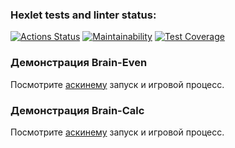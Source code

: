 ### Hexlet tests and linter status:
[![Actions Status](https://github.com/Sgaliley/python-project-49/actions/workflows/hexlet-check.yml/badge.svg)](https://github.com/Sgaliley/python-project-49/actions)
[![Maintainability](https://api.codeclimate.com/v1/badges/b9a35673e6737e98d91c/maintainability)](https://codeclimate.com/github/Sgaliley/python-project-49/maintainability)
[![Test Coverage](https://api.codeclimate.com/v1/badges/b9a35673e6737e98d91c/test_coverage)](https://codeclimate.com/github/Sgaliley/python-project-49/test_coverage)

### Демонстрация Brain-Even

Посмотрите [аскинему](<https://asciinema.org/a/sDgwjWat3KwHRtG9hV74wZwtK>) запуск и игровой процесс.

### Демонстрация Brain-Calc

Посмотрите [аскинему](<https://asciinema.org/a/sDgwjWat3KwHRtG9hV74wZwtK>) запуск и игровой процесс.